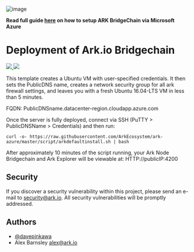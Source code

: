 ![image](https://user-images.githubusercontent.com/8069294/37400960-781952be-277e-11e8-90a1-48d40bfb669a.png)

**Read full guide [here](https://blog.ark.io/ark-bridgechain-azure-guide-774f5fd63333) on how to setup ARK BridgeChain via Microsoft Azure**

# Deployment of Ark.io Bridgechain

<a href="https://portal.azure.com/#create/Microsoft.Template/uri/https%3A%2F%2Fraw.githubusercontent.com%2FArkEcosystem%2Fark-azure%2Fmaster%2Fazuredeploy.json" target="_blank">
    <img src="http://azuredeploy.net/deploybutton.png"/>
</a>
<a href="http://armviz.io/#/?load=https%3A%2F%2Fraw.githubusercontent.com%2Fdavepinkawa%2Fazure-quickstart-templates%2Fmaster%2Fark-sidechain-on-ubuntu%2Fazuredeploy.json" target="_blank">
    <img src="http://armviz.io/visualizebutton.png"/>
</a>

<p>This template creates a Ubuntu VM with user-specified credentials. It then sets the PublicDNS name, creates a network security group for all ark firewall settings, and leaves you with a fresh Ubuntu 16.04-LTS VM in less than 5 minutes.</p>
<p>FQDN:  PublicDNSname.datacenter-region.cloudapp.azure.com</p>
<p>Once the server is fully deployed, connect via SSH (PuTTY > PublicDNSName > Credentials) and then run: <p> 
<code>curl -o- https://raw.githubusercontent.com/ArkEcosystem/ark-azure/master/script/arkdefaultinstall.sh | bash </code>
<p> After approximately 10 minutes of the script running, your Ark Node Bridgechain and Ark Explorer will be viewable at:  HTTP://publicIP:4200 </p>

## Security

If you discover a security vulnerability within this project, please send an e-mail to security@ark.io. All security vulnerabilities will be promptly addressed.

## Authors
- [@davepinkawa](https://github.com/davepinkawa)
- Alex Barnsley <alex@ark.io>
